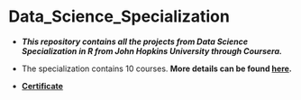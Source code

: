 # Data_Science_Specialization

- ***This repository contains all the projects from Data Science Specialization in R from John Hopkins University through Coursera.***

- The specialization contains 10 courses. **More details can be found [here](https://www.coursera.org/specializations/jhu-data-science).**

- **[Certificate](https://www.coursera.org/account/accomplishments/specialization/certificate/JWUS5WGJ5VAX)**
